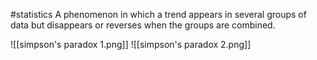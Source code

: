 #statistics 
A phenomenon in which a trend appears in several groups of data but disappears or reverses when the groups are combined.

![[simpson's paradox 1.png]]
![[simpson's paradox 2.png]]
